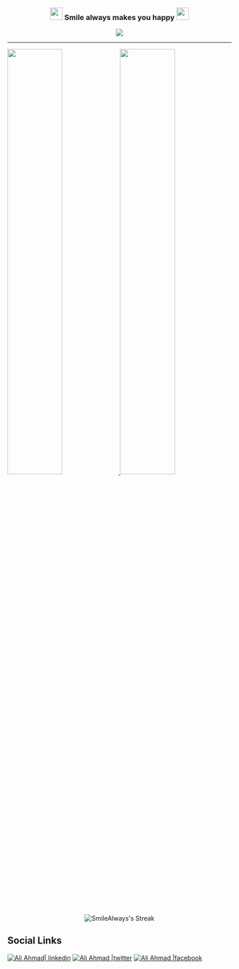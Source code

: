 <h3 align="center">
  <img src="https://media.giphy.com/media/hvRJCLFzcasrR4ia7z/giphy.gif" width="28">
  Smile always makes you happy
  <img src="https://media.giphy.com/media/hvRJCLFzcasrR4ia7z/giphy.gif" width="28">
</h3>

<p align="center">
  <a href="https://github.com/Oracle728"><img src="https://readme-typing-svg.herokuapp.com/?lines=Senior%20software%20engineer;10%2B%20years%20of%20professional%20experience;&font=Anton&center=true&width=650&height=120&color=58a6ff&vCenter=true&size=45%22"></a>
</p>

***
<p align="left">
  <a href="https://dthiwanka.github.io">
    <img width="49.5%" src="https://github-readme-stats.vercel.app/api?username=SmileAlways1125&show_icons=true&theme=dark&hide_border=true&include_all_commits=true&count_private=true" />
    <img width="49.5%" src="https://github-readme-stats.vercel.app/api/top-langs/?username=SmileAlways1125&langs_count=8&layout=compact&theme=dark&hide_border=true" />
  </a>
</p>

<p align="center">
  <img title="GitHub Streak" alt="SmileAlways's Streak" src="https://github-readme-streak-stats.herokuapp.com/?user=SmileAlways1125&theme=dark&hide_border=true"/>
</p>
<!-- Custom Color Begin-->
<!-- <span>
  <img src="https://github-readme-stats.vercel.app/api/?username=SmileAlways1125&show_icons=true&include_all_commits=true&count_private=true&theme=react&hide_border=true&bg_color=1F222E&title_color=F8D866&icon_color=F8D866" height="192px"/>
</span>
<span>
  <img src="https://github-readme-stats.vercel.app/api/top-langs/?username=SmileAlways1125&langs_count=8&layout=compact&theme=react&hide_border=true&bg_color=1F222E&title_color=F8D866&icon_color=F8D866" height="192px"/>
</span>

<p align="center">
  <img title="GitHub Streak" alt="SmileAlways's Streak" src="https://github-readme-streak-stats.herokuapp.com/?user=SmileAlways1125&theme=monokai-metallian&hide_border=true"/>
</p> -->
<!-- Custom Color End-->

## Social Links
<!-- [![Ali Ahmad | LinkedIn](./img/linkedin.png)](https://www.linkedin.com/in/aliahmad14/) -->
[![ Ali Ahmad| linkedin](https://user-images.githubusercontent.com/69896600/155517071-2cce17ca-8d54-40f2-afc7-c065a9c0ce27.png)](https://www.linkedin.com/in/james-choi-dev/)
[![ Ali Ahmad |twitter](https://user-images.githubusercontent.com/69896600/155517467-1f16b333-4d6d-49ea-acd9-dcb3be9c5010.png)](https://discord.com/SmileAlways#1315)
[![ Ali Ahmad |facebook](https://user-images.githubusercontent.com/69896600/155522283-3b2ff8b2-051f-47ad-86d5-8fd9e2d238e8.png)](https://t.me/SmileAlways1125)
